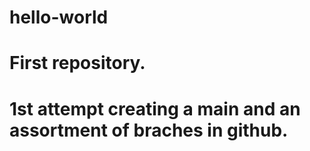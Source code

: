 # hello-world
# First repository.  
# 1st attempt creating a main and an assortment of braches in github.  
#
